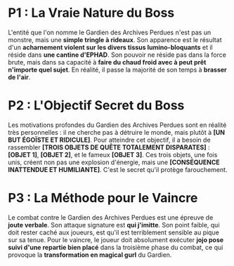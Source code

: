 # P1 : La Vraie Nature du Boss



L'entité que l'on nomme le Gardien des Archives Perdues n'est pas un monstre, mais une **simple tringle à rideaux**. Son apparence est le résultat d'un **acharnement violent sur les divers tissus lumino-bloquants** et il réside dans **une cantine d'EPHAD**. Son pouvoir ne réside pas dans la force brute, mais dans sa capacité à **faire du chaud froid avec à peut prêt n'importe quel sujet**. En réalité, il passe la majorité de son temps à **brasser de l'air**.



# P2 : L'Objectif Secret du Boss



Les motivations profondes du Gardien des Archives Perdues sont en réalité très personnelles : il ne cherche pas à détruire le monde, mais plutôt à **\[UN BUT ÉGOÏSTE ET RIDICULE]**. Pour atteindre cet objectif, il a besoin de rassembler **\[TROIS OBJETS DE QUÊTE TOTALEMENT DISPARATES]** : **\[OBJET 1]**, **\[OBJET 2]**, et le fameux **\[OBJET 3]**. Ces trois objets, une fois unis, créent non pas une explosion d'énergie, mais une **\[CONSÉQUENCE INATTENDUE ET HUMILIANTE]**. C'est le secret qu'il protège farouchement.



# P3 : La Méthode pour le Vaincre



Le combat contre le Gardien des Archives Perdues est une épreuve de **joute verbale**. Son attaque signature est **qui j'imitte**. Son point faible, qui doit rester caché aux joueurs, est qu'il est terriblement sensible au pique sur sa tenue. Pour le vaincre, le joueur doit absolument exécuter **jojo pose suivi d'une repartie bien placé** dans la troisième phase du combat, ce qui provoque la **transformation en magical gurl** du Gardien.

